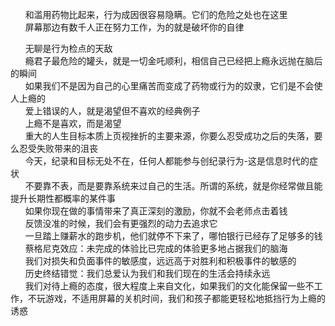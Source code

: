 &nbsp;&nbsp;&nbsp;&nbsp;&nbsp;&nbsp;和滥用药物比起来，行为成因很容易隐瞒。它们的危险之处也在这里      
&nbsp;&nbsp;&nbsp;&nbsp;&nbsp;&nbsp;屏幕那边有数千人正在努力工作，为的就是破坏你的自律
<!-- more -->      
&nbsp;&nbsp;&nbsp;&nbsp;&nbsp;&nbsp;无聊是行为检点的天敌      
&nbsp;&nbsp;&nbsp;&nbsp;&nbsp;&nbsp;瘾君子最危险的罐头，就是一切金吒顺利，相信自己已经把上瘾永远抛在脑后的瞬间      
&nbsp;&nbsp;&nbsp;&nbsp;&nbsp;&nbsp;如果我们不是因为自己的心里痛苦而变成了药物或行为的奴隶，它们是不会使人上瘾的      
&nbsp;&nbsp;&nbsp;&nbsp;&nbsp;&nbsp;爱上错误的人，就是渴望但不喜欢的经典例子      
&nbsp;&nbsp;&nbsp;&nbsp;&nbsp;&nbsp;上瘾不是喜欢，而是渴望      
&nbsp;&nbsp;&nbsp;&nbsp;&nbsp;&nbsp;重大的人生目标本质上页视挫折的主要来源，你要么忍受成功之后的失落，要么忍受失败带来的沮丧      
&nbsp;&nbsp;&nbsp;&nbsp;&nbsp;&nbsp;今天，纪录和目标无处不在，任何人都能参与创纪录行为-这是信息时代的症状      
&nbsp;&nbsp;&nbsp;&nbsp;&nbsp;&nbsp;不要靠不表，而是要靠系统来过自己的生活。所谓的系统，就是你经常做且能提升长期性都概率的某件事      
&nbsp;&nbsp;&nbsp;&nbsp;&nbsp;&nbsp;如果你现在做的事情带来了真正深刻的激励，你就不会老师点击着钱      
&nbsp;&nbsp;&nbsp;&nbsp;&nbsp;&nbsp;反馈没准的时候，我们会有更强烈的动力去追求它      
&nbsp;&nbsp;&nbsp;&nbsp;&nbsp;&nbsp;一旦踏上赚薪水的跑步机，他们就停不下来了，哪怕银行已经存了足够多的钱      
&nbsp;&nbsp;&nbsp;&nbsp;&nbsp;&nbsp;蔡格尼克效应：未完成的体验比已完成的体验更多地占据我们的脑海      
&nbsp;&nbsp;&nbsp;&nbsp;&nbsp;&nbsp;我们对损失和负面事件的敏感度，远远高于对胜利和积极事件的敏感的      
&nbsp;&nbsp;&nbsp;&nbsp;&nbsp;&nbsp;历史终结错觉：我们总爱认为我们和我们现在的生活会持续永远      
&nbsp;&nbsp;&nbsp;&nbsp;&nbsp;&nbsp;我们对待上瘾的态度，很大程度上来自文化，如果我们的文化能保留一些不工作，不玩游戏，不适用屏幕的关机时间，我们和孩子都能更轻松地抵挡行为上瘾的诱惑      

